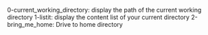 0-current_working_directory: display the path of the current working directory
1-listit: display the content list of your current directory
2-bring_me_home: Drive to home directory
